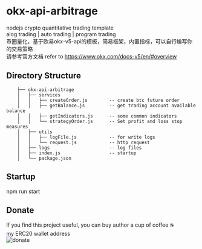 # okx-api-arbitrage
nodejs crypto quantitative trading template  
alog trading | auto trading | program trading  
币圈量化，基于欧易okx-v5-api的模板，简易框架，内置指标，可以自行编写你的交易策略  
请参考官方文档 refer to https://www.okx.com/docs-v5/en/#overview

## Directory Structure
```
    ├── okx-api-arbitrage
    │   ├── services      
    │   │   ├── createOrder.js        -- create btc future order
    │   │   ├── getBalance.js         -- get trading account available balance
    │   │   ├── getIndicators.js      -- some common indicators
    │   │   └── strategyOrder.js      -- Set profit and loss stop measures
    │   ├── utils                   
    │   │   ├── logFile.js            -- for write logs
    │   │   └── request.js            -- http request
    │   ├── logs                      -- log files    
    │   ├── index.js                  -- startup
    │   └── package.json
```
## Startup
npm run start

## Donate
If you find this project useful, you can buy author a cup of coffee :coffee:  
my ERC20 wallet address  
![donate](https://wangxiaofenggit.github.io/page/address.png)
